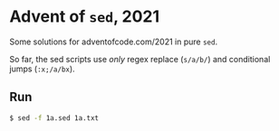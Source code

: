 # Advent of `sed`, 2021
Some solutions for adventofcode.com/2021 in pure `sed`.

So far, the sed scripts use _only_ regex replace (`s/a/b/`) and conditional jumps (`:x;/a/bx`).

## Run
```bash
$ sed -f 1a.sed 1a.txt
```
